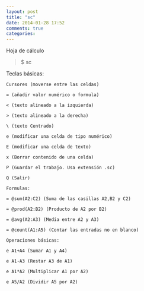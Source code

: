 ```yaml
---
layout: post
title: "sc"
date: 2014-01-28 17:52
comments: true
categories: 
---
```

Hoja de cálculo 

>$ sc

Teclas básicas: 

	Cursores (moverse entre las celdas) 

	= (añadir valor numérico o formula) 

	< (texto alineado a la izquierda) 

	> (texto alineado a la derecha) 

	\ (texto Centrado) 

	e (modificar una celda de tipo numérico) 

	E (modificar una celda de texto) 

	x (Borrar contenido de una celda) 

	P (Guardar el trabajo. Usa extensión .sc) 

	Q (Salir) 

	Formulas: 

	= @sum(A2:C2) (Suma de las casillas A2,B2 y C2) 

	= @prod(A2:B2) (Producto de A2 por B2) 

	= @avg(A2:A3) (Media entre A2 y A3) 

	= @count(A1:A5) (Contar las entradas no en blanco)

	Operaciones básicas:

	e A1+A4 (Sumar A1 y A4)

	e A1-A3 (Restar A3 de A1)

	e A1*A2 (Multiplicar A1 por A2) 

	e A5/A2 (Dividir A5 por A2) 

